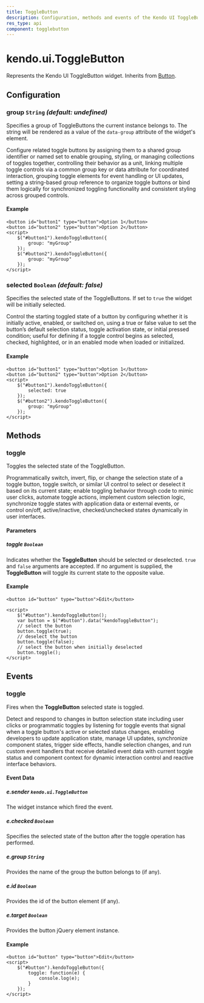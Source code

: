 ```yaml
---
title: ToggleButton
description: Configuration, methods and events of the Kendo UI ToggleButton
res_type: api
component: togglebutton
---
```


# kendo.ui.ToggleButton

Represents the Kendo UI ToggleButton widget. Inherits from [Button](/api/javascript/ui/button).


## Configuration

### group `String` *(default: undefined)*

Specifies a group of ToggleButtons the current instance belongs to. The string will be rendered as a value of the `data-group` attribute of the widget's element.


<div class="meta-api-description">
Configure related toggle buttons by assigning them to a shared group identifier or named set to enable grouping, styling, or managing collections of toggles together, controlling their behavior as a unit, linking multiple toggle controls via a common group key or data attribute for coordinated interaction, grouping toggle elements for event handling or UI updates, setting a string-based group reference to organize toggle buttons or bind them logically for synchronized toggling functionality and consistent styling across grouped controls.
</div>

#### Example

    <button id="button1" type="button">Option 1</button>
    <button id="button2" type="button">Option 2</button>
    <script>
        $("#button1").kendoToggleButton({
            group: "myGroup"
        });
        $("#button2").kendoToggleButton({
            group: "myGroup"
        });
    </script>

### selected `Boolean` *(default: false)*

Specifies the selected state of the ToggleButtons. If set to `true` the widget will be initially selected.


<div class="meta-api-description">
Control the starting toggled state of a button by configuring whether it is initially active, enabled, or switched on, using a true or false value to set the button’s default selection status, toggle activation state, or initial pressed condition; useful for defining if a toggle control begins as selected, checked, highlighted, or in an enabled mode when loaded or initialized.
</div>

#### Example

    <button id="button1" type="button">Option 1</button>
    <button id="button2" type="button">Option 2</button>
    <script>
        $("#button1").kendoToggleButton({
            selected: true
        });
        $("#button2").kendoToggleButton({
            group: "myGroup"
        });
    </script>

## Methods

### toggle

Toggles the selected state of the ToggleButton.


<div class="meta-api-description">
Programmatically switch, invert, flip, or change the selection state of a toggle button, toggle switch, or similar UI control to select or deselect it based on its current state; enable toggling behavior through code to mimic user clicks, automate toggle actions, implement custom selection logic, synchronize toggle states with application data or external events, or control on/off, active/inactive, checked/unchecked states dynamically in user interfaces.
</div>

#### Parameters

##### toggle `Boolean`

Indicates whether the **ToggleButton** should be selected or deselected. `true` and `false` arguments are accepted. If no argument is supplied, the **ToggleButton** will toggle its current state to the opposite value.

#### Example

    <button id="button" type="button">Edit</button>

    <script>
        $("#button").kendoToggleButton();
        var button = $("#button").data("kendoToggleButton");
        // select the button
        button.toggle(true);
        // deselect the button
        button.toggle(false);
        // select the button when initially deselected
        button.toggle();
    </script>

## Events

### toggle

Fires when the **ToggleButton** selected state is toggled.


<div class="meta-api-description">
Detect and respond to changes in button selection state including user clicks or programmatic toggles by listening for toggle events that signal when a toggle button's active or selected status changes, enabling developers to update application state, manage UI updates, synchronize component states, trigger side effects, handle selection changes, and run custom event handlers that receive detailed event data with current toggle status and component context for dynamic interaction control and reactive interface behaviors.
</div>

#### Event Data

##### e.sender `kendo.ui.ToggleButton`

The widget instance which fired the event.

##### e.checked `Boolean`

Specifies the selected state of the button after the toggle operation has performed.

##### e.group `String`

Provides the name of the group the button belongs to (if any).

##### e.id `Boolean`

Provides the id of the button element (if any).

##### e.target `Boolean`

Provides the button jQuery element instance.

#### Example

    <button id="button" type="button">Edit</button>
    <script>
        $("#button").kendoToggleButton({
            toggle: function(e) {
                console.log(e);
            }
        });
    </script>
